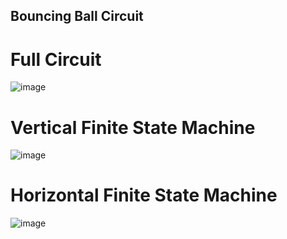 ## Bouncing Ball Circuit
# Full Circuit
![image](https://github.com/user-attachments/assets/ad65f8ca-3a35-42a8-bce2-36ef2d3fe912)
# Vertical Finite State Machine
![image](https://github.com/user-attachments/assets/10392ac5-ab2d-462d-8921-0784af76774d)
# Horizontal Finite State Machine
![image](https://github.com/user-attachments/assets/7e77c3e5-83b7-49a1-b1c9-1e60a0d4b483)
